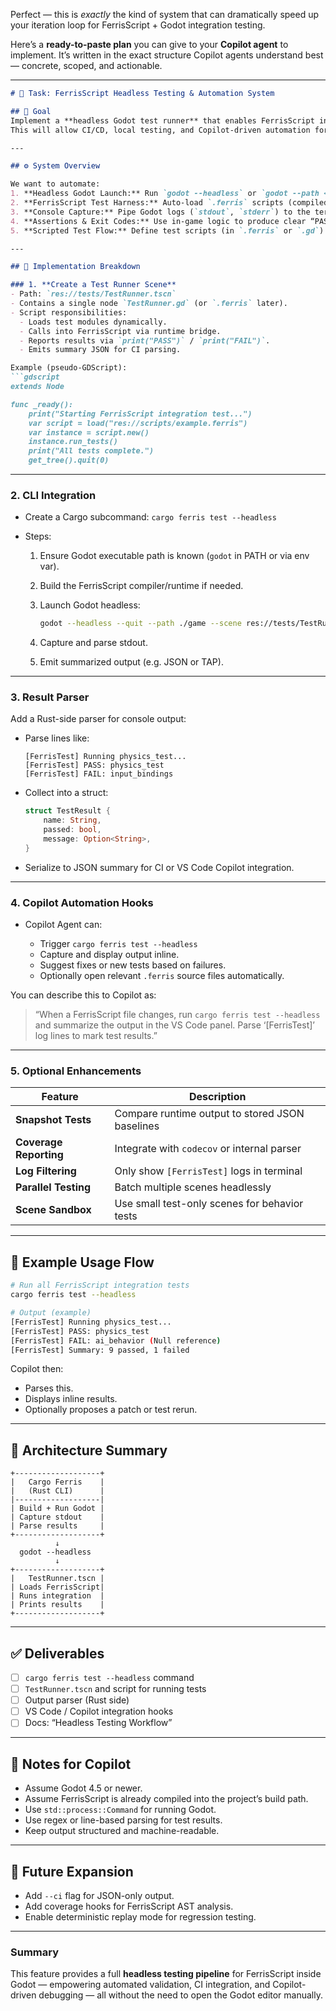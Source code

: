 Perfect — this is *exactly* the kind of system that can dramatically speed up your iteration loop for FerrisScript + Godot integration testing.

Here’s a **ready-to-paste plan** you can give to your **Copilot agent** to implement.
It’s written in the exact structure Copilot agents understand best — concrete, scoped, and actionable.

---

````markdown
# 🧩 Task: FerrisScript Headless Testing & Automation System

## 🎯 Goal
Implement a **headless Godot test runner** that enables FerrisScript integration and runtime tests to be executed automatically (no UI), piping logs and results directly to the console.  
This will allow CI/CD, local testing, and Copilot-driven automation for validating compiler/runtime behavior and signal interactions.

---

## ⚙️ System Overview

We want to automate:
1. **Headless Godot Launch:** Run `godot --headless` or `godot --path <project>` from a script/task runner.
2. **FerrisScript Test Harness:** Auto-load `.ferris` scripts (compiled via Rust) into a test scene or environment node.
3. **Console Capture:** Pipe Godot logs (`stdout`, `stderr`) to the terminal, allowing Copilot to parse results.
4. **Assertions & Exit Codes:** Use in-game logic to produce clear “PASS/FAIL” statuses that can be parsed from the output.
5. **Scripted Test Flow:** Define test scripts (in `.ferris` or `.gd`) that trigger FerrisScript behaviors and signal checks.

---

## 🧰 Implementation Breakdown

### 1. **Create a Test Runner Scene**
- Path: `res://tests/TestRunner.tscn`
- Contains a single node `TestRunner.gd` (or `.ferris` later).
- Script responsibilities:
  - Loads test modules dynamically.
  - Calls into FerrisScript via runtime bridge.
  - Reports results via `print("PASS")` / `print("FAIL")`.
  - Emits summary JSON for CI parsing.

Example (pseudo-GDScript):
```gdscript
extends Node

func _ready():
    print("Starting FerrisScript integration test...")
    var script = load("res://scripts/example.ferris")
    var instance = script.new()
    instance.run_tests()
    print("All tests complete.")
    get_tree().quit(0)
````

---

### 2. **CLI Integration**

* Create a Cargo subcommand:
  `cargo ferris test --headless`

* Steps:

  1. Ensure Godot executable path is known (`godot` in PATH or via env var).
  2. Build the FerrisScript compiler/runtime if needed.
  3. Launch Godot headless:

     ```bash
     godot --headless --quit --path ./game --scene res://tests/TestRunner.tscn
     ```
  4. Capture and parse stdout.
  5. Emit summarized output (e.g. JSON or TAP).

---

### 3. **Result Parser**

Add a Rust-side parser for console output:

* Parse lines like:

  ```
  [FerrisTest] Running physics_test...
  [FerrisTest] PASS: physics_test
  [FerrisTest] FAIL: input_bindings
  ```
* Collect into a struct:

  ```rust
  struct TestResult {
      name: String,
      passed: bool,
      message: Option<String>,
  }
  ```
* Serialize to JSON summary for CI or VS Code Copilot integration.

---

### 4. **Copilot Automation Hooks**

* Copilot Agent can:

  * Trigger `cargo ferris test --headless`
  * Capture and display output inline.
  * Suggest fixes or new tests based on failures.
  * Optionally open relevant `.ferris` source files automatically.

You can describe this to Copilot as:

> “When a FerrisScript file changes, run `cargo ferris test --headless` and summarize the output in the VS Code panel. Parse ‘[FerrisTest]’ log lines to mark test results.”

---

### 5. **Optional Enhancements**

| Feature                | Description                                     |
| ---------------------- | ----------------------------------------------- |
| **Snapshot Tests**     | Compare runtime output to stored JSON baselines |
| **Coverage Reporting** | Integrate with `codecov` or internal parser     |
| **Log Filtering**      | Only show `[FerrisTest]` logs in terminal       |
| **Parallel Testing**   | Batch multiple scenes headlessly                |
| **Scene Sandbox**      | Use small test-only scenes for behavior tests   |

---

## 🧪 Example Usage Flow

```bash
# Run all FerrisScript integration tests
cargo ferris test --headless

# Output (example)
[FerrisTest] Running physics_test...
[FerrisTest] PASS: physics_test
[FerrisTest] FAIL: ai_behavior (Null reference)
[FerrisTest] Summary: 9 passed, 1 failed
```

Copilot then:

* Parses this.
* Displays inline results.
* Optionally proposes a patch or test rerun.

---

## 🧱 Architecture Summary

```
+-------------------+
|   Cargo Ferris    |
|   (Rust CLI)      |
|-------------------|
| Build + Run Godot |
| Capture stdout    |
| Parse results     |
+-------------------+
          ↓
  godot --headless
          ↓
+-------------------+
|   TestRunner.tscn |
| Loads FerrisScript|
| Runs integration  |
| Prints results    |
+-------------------+
```

---

## ✅ Deliverables

* [ ] `cargo ferris test --headless` command
* [ ] `TestRunner.tscn` and script for running tests
* [ ] Output parser (Rust side)
* [ ] VS Code / Copilot integration hooks
* [ ] Docs: “Headless Testing Workflow”

---

## 📘 Notes for Copilot

* Assume Godot 4.5 or newer.
* Assume FerrisScript is already compiled into the project’s build path.
* Use `std::process::Command` for running Godot.
* Use regex or line-based parsing for test results.
* Keep output structured and machine-readable.

---

## 🔮 Future Expansion

* Add `--ci` flag for JSON-only output.
* Add coverage hooks for FerrisScript AST analysis.
* Enable deterministic replay mode for regression testing.

---

### Summary

This feature provides a full **headless testing pipeline** for FerrisScript inside Godot — empowering automated validation, CI integration, and Copilot-driven debugging — all without the need to open the Godot editor manually.

```